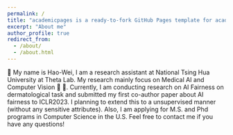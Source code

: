 ```yaml
---
permalink: /
title: "academicpages is a ready-to-fork GitHub Pages template for academic personal websites"
excerpt: "About me"
author_profile: true
redirect_from: 
  - /about/
  - /about.html
---
```


 👋 My name is Hao-Wei, I am a research assistant at National Tsing Hua University at Theta Lab. My research mainly focus on Medical AI and Computer Vision  👀  👀. Currently, I am conducting research on AI Fairness on dermatological task and submitted my first co-author paper about AI fairness to ICLR2023. I planning to extend this to a unsupervised manner (without any sensitive attributes). Also, I am applying for M.S. and Phd programs in Computer Science in the U.S. Feel free to contact me if you have any questions!





